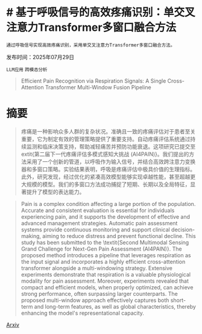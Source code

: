 # # **基于呼吸信号的高效疼痛识别：单交叉注意力Transformer多窗口融合方法**
    通过呼吸信号实现高效疼痛识别，采用单交叉注意力Transformer多窗口融合方法。

发布时间：2025年07月29日

`LLM应用` `跨模态分析`

> Efficient Pain Recognition via Respiration Signals: A Single Cross-Attention Transformer Multi-Window Fusion Pipeline

# 摘要

> 疼痛是一种影响众多人群的复杂状况。准确且一致的疼痛评估对于患者至关重要，它为制定有效的管理策略提供了重要支持。自动疼痛评估系统通过持续监测和临床决策支持，帮助减轻痛苦并预防功能衰退。这项研究已提交至	extit{第二届下一代疼痛评估多模式感知大挑战 (AI4PAIN)}。我们提出的方法采用了一个创新的管道，以呼吸作为输入信号，并结合高效跨注意力变换器和多窗口策略。实验结果表明，呼吸是疼痛评估中极具价值的生理指标。此外，研究发现，经过优化的紧凑高效模型能够实现卓越性能，甚至超越更大规模的模型。我们的多窗口方法成功捕捉了短期、长期以及全局特征，显著提升了模型的表达能力。

> Pain is a complex condition affecting a large portion of the population. Accurate and consistent evaluation is essential for individuals experiencing pain, and it supports the development of effective and advanced management strategies. Automatic pain assessment systems provide continuous monitoring and support clinical decision-making, aiming to reduce distress and prevent functional decline. This study has been submitted to the \textit{Second Multimodal Sensing Grand Challenge for Next-Gen Pain Assessment (AI4PAIN)}. The proposed method introduces a pipeline that leverages respiration as the input signal and incorporates a highly efficient cross-attention transformer alongside a multi-windowing strategy. Extensive experiments demonstrate that respiration is a valuable physiological modality for pain assessment. Moreover, experiments revealed that compact and efficient models, when properly optimized, can achieve strong performance, often surpassing larger counterparts. The proposed multi-window approach effectively captures both short-term and long-term features, as well as global characteristics, thereby enhancing the model's representational capacity.

[Arxiv](https://arxiv.org/abs/2507.21886)